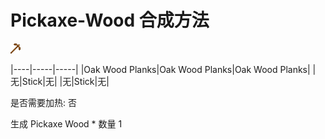 # Pickaxe-Wood 合成方法

![Icon](85f92aa704a2ba34aab45e3aa7d0fcfa.png)

|----|-----|-----|
|Oak Wood Planks|Oak Wood Planks|Oak Wood Planks|
|无|Stick|无|
|无|Stick|无|

是否需要加热: 否

生成 Pickaxe Wood \* 数量 1
<br/> <br/> <br/> 

